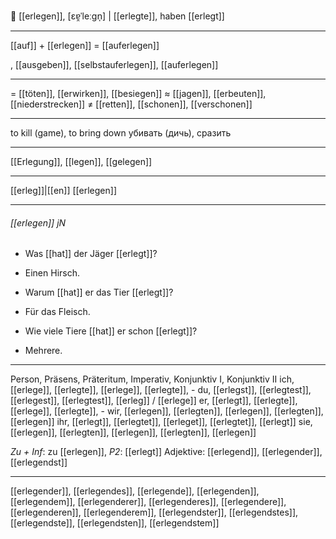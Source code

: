 🦌 [[erlegen]], [ɛɐ̯ˈleːɡn̩] | [[erlegte]], haben [[erlegt]]

---
[[auf]] + [[erlegen]] = [[auferlegen]]

, [[ausgeben]], [[selbstauferlegen]], [[auferlegen]]

---
= [[töten]], [[erwirken]], [[besiegen]]
≈ [[jagen]], [[erbeuten]], [[niederstrecken]]
≠ [[retten]], [[schonen]], [[verschonen]]

---
to kill (game), to bring down
убивать (дичь), сразить

---
[[Erlegung]], [[legen]], [[gelegen]]

---
[[erleg]]|[[en]]
[[erlegen]]


---
###### [[erlegen]] jN
- Was [[hat]] der Jäger [[erlegt]]?
- Einen Hirsch.

- Warum [[hat]] er das Tier [[erlegt]]?
- Für das Fleisch.

- Wie viele Tiere [[hat]] er schon [[erlegt]]?
- Mehrere.

---
Person, Präsens, Präteritum, Imperativ, Konjunktiv I,  Konjunktiv II 
ich, [[erlege]], [[erlegte]], [[erlege]], [[erlegte]], -
du, [[erlegst]], [[erlegtest]], [[erlegest]], [[erlegtest]], [[erleg]] / [[erlege]]
er, [[erlegt]], [[erlegte]], [[erlege]], [[erlegte]], -
wir, [[erlegen]], [[erlegten]], [[erlegen]], [[erlegten]], [[erlegen]]
ihr, [[erlegt]], [[erlegtet]], [[erleget]], [[erlegtet]], [[erlegt]]
sie, [[erlegen]], [[erlegten]], [[erlegen]], [[erlegten]], [[erlegen]]

*Zu + Inf*: zu [[erlegen]], *P2*: [[erlegt]]
Adjektive: [[erlegend]], [[erlegender]], [[erlegendst]]

---
[[erlegender]], [[erlegendes]], [[erlegende]], [[erlegenden]], [[erlegendem]], [[erlegenderer]], [[erlegenderes]], [[erlegendere]], [[erlegenderen]], [[erlegenderem]], [[erlegendster]], [[erlegendstes]], [[erlegendste]], [[erlegendsten]], [[erlegendstem]]